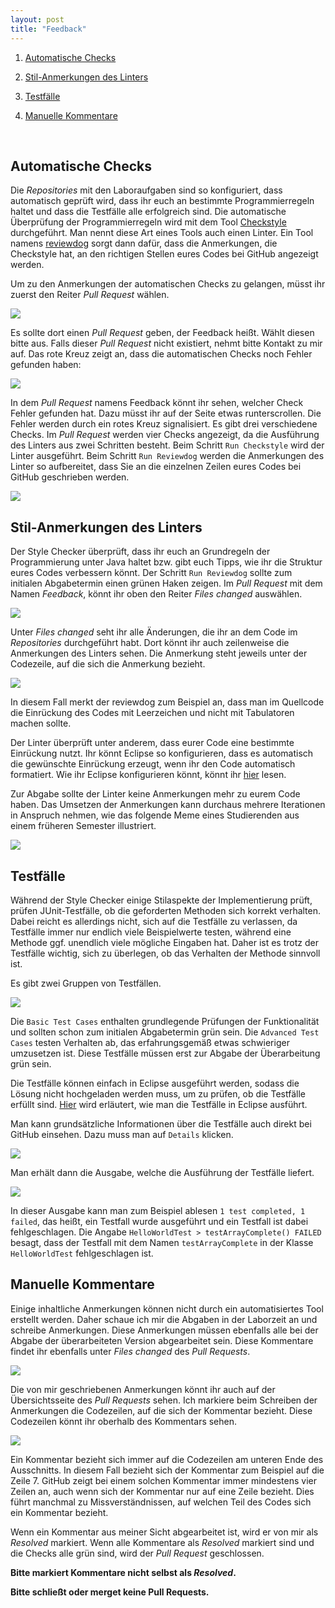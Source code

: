 ```yaml
---
layout: post
title: "Feedback"
---
```


1. [Automatische Checks](#automatische-checks)

2. [Stil-Anmerkungen des Linters](#stil-anmerkungen-des-linters)

3. [Testfälle](#testfälle)

4. [Manuelle Kommentare](#manuelle-kommentare)

<br/>

## Automatische Checks

Die _Repositories_ mit den Laboraufgaben sind so konfiguriert, dass automatisch geprüft wird, dass ihr euch an bestimmte Programmierregeln haltet und dass die Testfälle alle erfolgreich sind.
Die automatische Überprüfung der Programmierregeln wird mit dem Tool [Checkstyle](https://checkstyle.sourceforge.io) durchgeführt.
Man nennt diese Art eines Tools auch einen Linter.
Ein Tool namens [reviewdog](https://github.com/reviewdog/reviewdog) sorgt dann dafür, dass die Anmerkungen, die Checkstyle hat, an den richtigen Stellen eures Codes bei GitHub angezeigt werden.

Um zu den Anmerkungen der automatischen Checks zu gelangen, müsst ihr zuerst den Reiter _Pull Request_ wählen.

![](images/feedback/step1.jpg)

Es sollte dort einen _Pull Request_ geben, der Feedback heißt.
Wählt diesen bitte aus.
Falls dieser _Pull Request_ nicht existiert, nehmt bitte Kontakt zu mir auf.
Das rote Kreuz zeigt an, dass die automatischen Checks noch Fehler gefunden haben:

![](images/feedback/step2.jpg)

In dem _Pull Request_ namens Feedback könnt ihr sehen, welcher Check Fehler gefunden hat.
Dazu müsst ihr auf der Seite etwas runterscrollen.
Die Fehler werden durch ein rotes Kreuz signalisiert.
Es gibt drei verschiedene Checks.
Im _Pull Request_ werden vier Checks angezeigt, da die Ausführung des Linters aus zwei Schritten besteht.
Beim Schritt `Run Checkstyle` wird der Linter ausgeführt.
Beim Schritt `Run Reviewdog` werden die Anmerkungen des Linter so aufbereitet, dass Sie an die einzelnen Zeilen eures Codes bei GitHub geschrieben werden.

![](images/feedback/step3.jpg)


## Stil-Anmerkungen des Linters

Der Style Checker überprüft, dass ihr euch an Grundregeln der Programmierung unter Java haltet bzw. gibt euch Tipps, wie ihr die Struktur eures Codes verbessern könnt.
Der Schritt `Run Reviewdog` sollte zum initialen Abgabetermin einen grünen Haken zeigen.
Im _Pull Request_ mit dem Namen _Feedback_, könnt ihr oben den Reiter _Files changed_ auswählen.

![](images/feedback/step4.jpg)

Unter _Files changed_ seht ihr alle Änderungen, die ihr an dem Code im _Repositories_ durchgeführt habt.
Dort könnt ihr auch zeilenweise die Anmerkungen des Linters sehen.
Die Anmerkung steht jeweils unter der Codezeile, auf die sich die Anmerkung bezieht.

![](images/feedback/step5.jpg)

In diesem Fall merkt der reviewdog zum Beispiel an, dass man im Quellcode die Einrückung des Codes mit Leerzeichen und nicht mit Tabulatoren machen sollte.

Der Linter überprüft unter anderem, dass eurer Code eine bestimmte Einrückung nutzt.
Ihr könnt Eclipse so konfigurieren, dass es automatisch die gewünschte Einrückung erzeugt, wenn ihr den Code automatisch formatiert.
Wie ihr Eclipse konfigurieren könnt, könnt ihr [hier](https://hs-flensburg-algo.github.io/tutorials/eclipse.html#einstellungen) lesen.

Zur Abgabe sollte der Linter keine Anmerkungen mehr zu eurem Code haben.
Das Umsetzen der Anmerkungen kann durchaus mehrere Iterationen in Anspruch nehmen, wie das folgende Meme eines Studierenden aus einem früheren Semester illustriert.

![](images/feedback/meme.jpg)


## Testfälle

Während der Style Checker einige Stilaspekte der Implementierung prüft, prüfen JUnit-Testfälle, ob die geforderten Methoden sich korrekt verhalten.
Dabei reicht es allerdings nicht, sich auf die Testfälle zu verlassen, da Testfälle immer nur endlich viele Beispielwerte testen, während eine Methode ggf. unendlich viele mögliche Eingaben hat.
Daher ist es trotz der Testfälle wichtig, sich zu überlegen, ob das Verhalten der Methode sinnvoll ist.

Es gibt zwei Gruppen von Testfällen.

![](images/feedback/test-case-results.jpg)

Die `Basic Test Cases` enthalten grundlegende Prüfungen der Funktionalität und sollten schon zum initialen Abgabetermin grün sein.
Die `Advanced Test Cases` testen Verhalten ab, das erfahrungsgemäß etwas schwieriger umzusetzen ist.
Diese Testfälle müssen erst zur Abgabe der Überarbeitung grün sein.

Die Testfälle können einfach in Eclipse ausgeführt werden, sodass die Lösung nicht hochgeladen werden muss, um zu prüfen, ob die Testfälle erfüllt sind.
[Hier](https://hs-flensburg-algo.github.io/tutorials/eclipse.html#ausführen-von-junit-testfällen) wird erläutert, wie man die Testfälle in Eclipse ausführt.

Man kann grundsätzliche Informationen über die Testfälle auch direkt bei GitHub einsehen.
Dazu muss man auf `Details` klicken.

![](images/feedback/test-case-details.jpg)

Man erhält dann die Ausgabe, welche die Ausführung der Testfälle liefert.

![](images/feedback/test-case-shell.jpg)

In dieser Ausgabe kann man zum Beispiel ablesen `1 test completed, 1 failed`, das heißt, ein Testfall wurde ausgeführt und ein Testfall ist dabei fehlgeschlagen.
Die Angabe `HelloWorldTest > testArrayComplete() FAILED` besagt, dass der Testfall mit dem Namen `testArrayComplete` in der Klasse `HelloWorldTest` fehlgeschlagen ist.


## Manuelle Kommentare

Einige inhaltliche Anmerkungen können nicht durch ein automatisiertes Tool erstellt werden.
Daher schaue ich mir die Abgaben in der Laborzeit an und schreibe Anmerkungen.
Diese Anmerkungen müssen ebenfalls alle bei der Abgabe der überarbeiteten Version abgearbeitet sein.
Diese Kommentare findet ihr ebenfalls unter _Files changed_ des _Pull Requests_.

![](images/feedback/manual-comment.jpg)

Die von mir geschriebenen Anmerkungen könnt ihr auch auf der Übersichtsseite des _Pull Requests_ sehen.
Ich markiere beim Schreiben der Anmerkungen die Codezeilen, auf die sich der Kommentar bezieht.
Diese Codezeilen könnt ihr oberhalb des Kommentars sehen.

![](images/feedback/manual-comment-overview.jpg)

Ein Kommentar bezieht sich immer auf die Codezeilen am unteren Ende des Ausschnitts.
In diesem Fall bezieht sich der Kommentar zum Beispiel auf die Zeile 7.
GitHub zeigt bei einem solchen Kommentar immer mindestens vier Zeilen an, auch wenn sich der Kommentar nur auf eine Zeile bezieht.
Dies führt manchmal zu Missverständnissen, auf welchen Teil des Codes sich ein Kommentar bezieht.

Wenn ein Kommentar aus meiner Sicht abgearbeitet ist, wird er von mir als _Resolved_ markiert.
Wenn alle Kommentare als _Resolved_ markiert sind und die Checks alle grün sind, wird der _Pull Request_ geschlossen.

**Bitte markiert Kommentare nicht selbst als _Resolved_.**

**Bitte schließt oder merget keine Pull Requests.**

